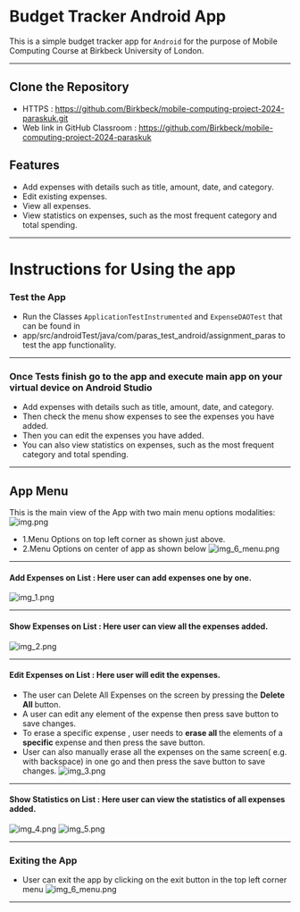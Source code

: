 # Budget Tracker Android App
This is a simple budget tracker app for `Android` for the purpose of Mobile Computing Course at 
Birkbeck University of London. 
***

## Clone the Repository
- HTTPS : https://github.com/Birkbeck/mobile-computing-project-2024-paraskuk.git 
- Web link in GitHub Classroom :  https://github.com/Birkbeck/mobile-computing-project-2024-paraskuk
## Features
- Add expenses with details such as title, amount, date, and category.
- Edit existing expenses.
- View all expenses.
- View statistics on expenses, such as the most frequent category and total spending.
***
# Instructions for Using the app 
### Test the App 
- Run the Classes `ApplicationTestInstrumented` and `ExpenseDAOTest` that can be found in 
- app/src/androidTest/java/com/paras_test_android/assignment_paras to test the app functionality.
***
### Once Tests finish go to the app and execute main app on your virtual device on Android Studio
- Add expenses with details such as title, amount, date, and category.
- Then check the menu show expenses to see the expenses you have added.
- Then you can edit the expenses you have added.
- You can also view statistics on expenses, such as the most frequent category and total spending.
***
## App Menu
This is the main view of the App with two main menu options modalities:
![img.png](img.png)
- 1.Menu Options on top left corner as shown just above.
- 2.Menu Options on center of app as shown below
![img_6_menu.png](img_6_menu.png)
***
#### Add Expenses on List : Here user can add expenses one by one.
![img_1.png](img_1.png)
***
#### Show Expenses on List : Here user can view all the expenses added.
![img_2.png](img_2.png)
***
#### Edit Expenses on List : Here user will edit the expenses.
- The user can Delete All Expenses on the screen by pressing the <b> Delete All </b> button.
- A user can edit any element of the expense then press save button to save changes.
- To erase a specific expense , user needs to <b> erase all </b> the elements of a <b> specific </b> expense and then press the save button.
- User can also manually erase all the expenses on the same screen( e.g. with backspace) in one go and then press the save button to save changes.
![img_3.png](img_3.png)
***
#### Show Statistics on List : Here user can view the statistics of all expenses added.
![img_4.png](img_4.png)
![img_5.png](img_5.png)
***
### Exiting the App 
- User can exit the app by clicking on the exit button in the top left corner menu
![img_6_menu.png](img_6_menu.png)
***


